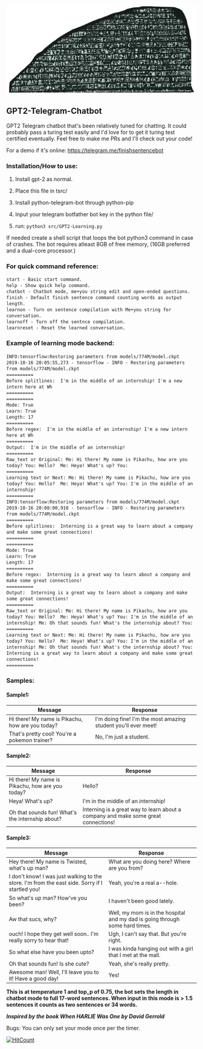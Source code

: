 ![Rosetta Stone Chatbot](header.png "Rosetta Stone Chatbot")
## GPT2-Telegram-Chatbot

GPT2 Telegram chatbot that's been relatively tuned for chatting. It could probably pass a turing test easily and I'd love for to get it turing test certified eventually. Feel free to make me PRs and I'll check out your code!

For a demo if it's online:
https://telegram.me/finishsentencebot

### Installation/How to use:

1. Install gpt-2 as normal.

2. Place this file in tsrc/

3. Install python-telegram-bot through python-pip

4. Input your telegram botfather bot key in the python file/

5. run: ```python3 src/GPT2-Learning.py```

If needed create a shell script that loops the bot python3 command in case of crashes. The bot requires atleast 8GB of free memory, (16GB preferred and a dual-core processor.) 

### For quick command reference:

```
start - Basic start command.
help - Show quick help command.
chatbot - Chatbot mode, me+you string edit and open-ended questions.
finish - Default finish sentence command counting words as output length.
learnon - Turn on sentence compilation with Me+you string for conversation.
learnoff - Turn off the sentnce compilation.
learnreset - Reset the learned conversation.
```

### Example of learning mode backend:
```
INFO:tensorflow:Restoring parameters from models/774M/model.ckpt
2019-10-16 20:05:55,273 - tensorflow - INFO - Restoring parameters from models/774M/model.ckpt
==========
Before splitlines:  I'm in the middle of an internship! I'm a new intern here at Wh
==========
==========
Mode: True
Learn: True
Length: 17
==========
Before regex:  I'm in the middle of an internship! I'm a new intern here at Wh
==========
Output:  I'm in the middle of an internship!
==========
Raw_text or Original: Me: Hi there! My name is Pikachu, how are you today? You: Hello?  Me: Heya! What's up? You:
==========
Learning text or Next: Me: Hi there! My name is Pikachu, how are you today? You: Hello?  Me: Heya! What's up? You: I'm in the middle of an internship!
==========
INFO:tensorflow:Restoring parameters from models/774M/model.ckpt
2019-10-16 20:08:00,910 - tensorflow - INFO - Restoring parameters from models/774M/model.ckpt
==========
Before splitlines:  Interning is a great way to learn about a company and make some great connections!
==========
==========
Mode: True
Learn: True
Length: 17
==========
Before regex:  Interning is a great way to learn about a company and make some great connections!
==========
Output:  Interning is a great way to learn about a company and make some great connections!
==========
Raw_text or Original: Me: Hi there! My name is Pikachu, how are you today? You: Hello?  Me: Heya! What's up? You: I'm in the middle of an internship! Me: Oh that sounds fun! What's the internship about? You:
==========
Learning text or Next: Me: Hi there! My name is Pikachu, how are you today? You: Hello?  Me: Heya! What's up? You: I'm in the middle of an internship! Me: Oh that sounds fun! What's the internship about? You: Interning is a great way to learn about a company and make some great connections!
==========
```
### Samples:
#### Sample1:
Message  | Response
------------- | -------------
Hi there! My name is Pikachu, how are you today?  | I'm doing fine! I'm the most amazing student you'll ever meet!
That's pretty cool! You're a pokemon trainer?  | No, I'm just a student.


#### Sample2:

Message  | Response
------------- | -------------
Hi there! My name is Pikachu, how are you today? | Hello?
Heya! What's up? | I'm in the middle of an internship!
Oh that sounds fun! What's the internship about? | Interning is a great way to learn about a company and make some great connections!


#### Sample3:

Message  | Response
------------- | -------------
Hey there! My name is Twisted, what's up man? | What are you doing here? Where are you from?
I don't know! I was just walking to the store. I'm from the east side. Sorry if I startled you! | Yeah, you're a real a--hole.
So what's up man? How've you been? | I haven't been good lately.
Aw that sucs, why? | Well, my mom is in the hospital and my dad is going through some hard times.
ouch! I hope they get well soon.. I'm really sorry to hear that! | Ugh, I can't say that. But you're right.
So what else have you been upto? | I was kinda hanging out with a girl that I met at the mall.
Oh that sounds fun! Is she cute? | Yeah, she's really pretty.
Awesome man! Well, I'll leave you to it! Have a good day! | Yes!


**This is at temperature 1 and top_p of 0.75, the bot sets the length in chatbot mode to full 17-word sentences. When input in this mode is > 1.5 sentences it counts as two sentences or 34 words.**

***Inspired by the book When HARLIE Was One by David Gerrold***

Bugs: You can only set your mode once per the timer.

[![HitCount](http://hits.dwyl.io/TwistedIO/GPT2-Telegram-Chatbot.svg)](http://hits.dwyl.io/TwistedIO/GPT2-Telegram-Chatbot)
